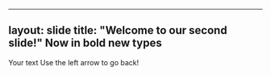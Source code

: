 
---
layout: slide
title: "Welcome to our second slide!"
**Now in bold new types**
---
Your text
Use the left arrow to go back!
